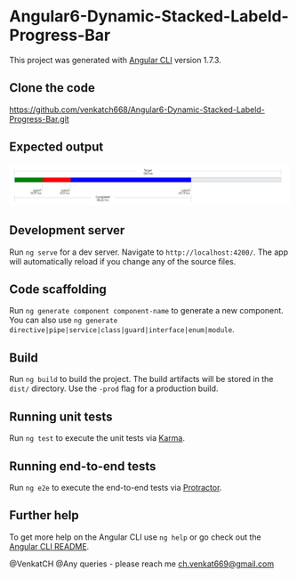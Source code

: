 
# Angular6-Dynamic-Stacked-Labeld-Progress-Bar

This project was generated with [Angular CLI](https://github.com/angular/angular-cli) version 1.7.3.

## Clone the code

https://github.com/venkatch668/Angular6-Dynamic-Stacked-Labeld-Progress-Bar.git

## Expected output 

![Alt text](https://github.com/venkatch668/Angular6-Dynamic-Stacked-Labeld-Progress-Bar/blob/master/screenshot.JPG?raw=true  "screenshot")



## Development server

Run `ng serve` for a dev server. Navigate to `http://localhost:4200/`. The app will automatically reload if you change any of the source files.

## Code scaffolding

Run `ng generate component component-name` to generate a new component. You can also use `ng generate directive|pipe|service|class|guard|interface|enum|module`.

## Build

Run `ng build` to build the project. The build artifacts will be stored in the `dist/` directory. Use the `-prod` flag for a production build.

## Running unit tests



Run `ng test` to execute the unit tests via [Karma](https://karma-runner.github.io).

## Running end-to-end tests

Run `ng e2e` to execute the end-to-end tests via [Protractor](http://www.protractortest.org/).

## Further help

To get more help on the Angular CLI use `ng help` or go check out the [Angular CLI README](https://github.com/angular/angular-cli/blob/master/README.md).


@VenkatCH
@Any queries - please reach me ch.venkat669@gmail.com